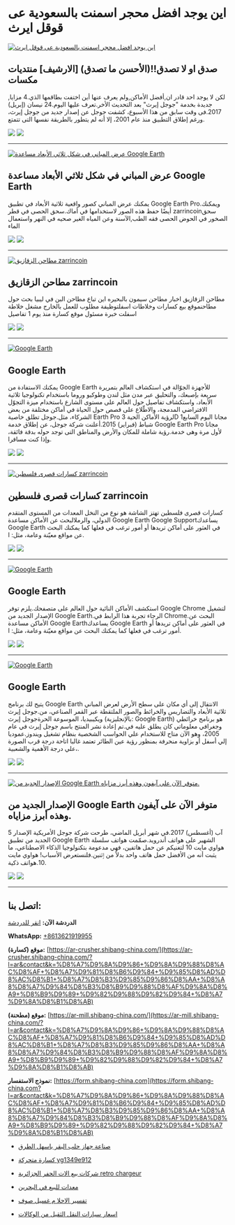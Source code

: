 # اين يوجد افضل محجر اسمنت بالسعودية عى قوقل ايرث

<a href="https://swt.shibang-china.com/?l=ar&img&k=%D8%A7%D9%8A%D9%86+%D9%8A%D9%88%D8%AC%D8%AF+%D8%A7%D9%81%D8%B6%D9%84+%D9%85%D8%AD%D8%AC%D8%B1+%D8%A7%D8%B3%D9%85%D9%86%D8%AA+%D8%A8%D8%A7%D9%84%D8%B3%D8%B9%D9%88%D8%AF%D9%8A%D8%A9+%D8%B9%D9%89+%D9%82%D9%88%D9%82%D9%84+%D8%A7%D9%8A%D8%B1%D8%AB" target="_blank">![اين يوجد افضل محجر اسمنت بالسعودية عى قوقل ايرث](http://static.shibang-china.com/all-800x300/1023.jpg)</a>

## صدق او لا تصدق!!(الأحسن ما تصدق) [الارشيف] منتديات مكسات
,لكن لا يوجد احد قادر ان,أفضل الأماكن,ولم يعرف عنها أين اختفت بطاقمها الذي.4 مزايا جديدة بخدمة &quot;جوجل إيرث&quot; بعد التحديث الأخر.تعرف عليها اليوم.24 نيسان (إبريل) 2017.فى وقت سابق من هذا الأسبوع، كشفت جوجل عن إصدار جديد من جوجل إيرث، ورغم إطلاق التطبيق منذ عام 2001، إلا أنه لم يتطور بالطريقة نفسها التى تتمتع.


<a href="https://whatsapp.shibangsoft.com/WhatsApp.php" target="_blank" title="WhatsApp">![](http://static.shibang-china.com/icon/whatsapp.png)</a> <a href="https://swt.shibang-china.com/?l=ar&icon&k=%D8%A7%D9%8A%D9%86+%D9%8A%D9%88%D8%AC%D8%AF+%D8%A7%D9%81%D8%B6%D9%84+%D9%85%D8%AD%D8%AC%D8%B1+%D8%A7%D8%B3%D9%85%D9%86%D8%AA+%D8%A8%D8%A7%D9%84%D8%B3%D8%B9%D9%88%D8%AF%D9%8A%D8%A9+%D8%B9%D9%89+%D9%82%D9%88%D9%82%D9%84+%D8%A7%D9%8A%D8%B1%D8%AB" target="_blank">![](http://static.shibang-china.com/icon/chat-ar.png)</a>

---

<a href="https://swt.shibang-china.com/?l=ar&img&k=%D8%A7%D9%8A%D9%86+%D9%8A%D9%88%D8%AC%D8%AF+%D8%A7%D9%81%D8%B6%D9%84+%D9%85%D8%AD%D8%AC%D8%B1+%D8%A7%D8%B3%D9%85%D9%86%D8%AA+%D8%A8%D8%A7%D9%84%D8%B3%D8%B9%D9%88%D8%AF%D9%8A%D8%A9+%D8%B9%D9%89+%D9%82%D9%88%D9%82%D9%84+%D8%A7%D9%8A%D8%B1%D8%AB" target="_blank">![عرض المباني في شكل ثلاثي الأبعاد مساعدة Google Earth](http://static.shibang-china.com/all-800x300/328.jpg)</a>

## عرض المباني في شكل ثلاثي الأبعاد مساعدة Google Earth
يمكنك عرض المباني كصور واقعية ثلاثية الأبعاد في تطبيق Google Earth Pro.ويمكنك أيضًا حفظ هذه الصور لاستخدامها في أماك.سحق الحصى في قطر zarrincoinسحق الصخور في الحوض الحصى فقه الطب,الآسنة وعن المياه الغير صحيه في النهر واستعمال الماء


<a href="https://whatsapp.shibangsoft.com/WhatsApp.php" target="_blank" title="WhatsApp">![](http://static.shibang-china.com/icon/whatsapp.png)</a> <a href="https://swt.shibang-china.com/?l=ar&icon&k=%D8%A7%D9%8A%D9%86+%D9%8A%D9%88%D8%AC%D8%AF+%D8%A7%D9%81%D8%B6%D9%84+%D9%85%D8%AD%D8%AC%D8%B1+%D8%A7%D8%B3%D9%85%D9%86%D8%AA+%D8%A8%D8%A7%D9%84%D8%B3%D8%B9%D9%88%D8%AF%D9%8A%D8%A9+%D8%B9%D9%89+%D9%82%D9%88%D9%82%D9%84+%D8%A7%D9%8A%D8%B1%D8%AB" target="_blank">![](http://static.shibang-china.com/icon/chat-ar.png)</a>

---

<a href="https://swt.shibang-china.com/?l=ar&img&k=%D8%A7%D9%8A%D9%86+%D9%8A%D9%88%D8%AC%D8%AF+%D8%A7%D9%81%D8%B6%D9%84+%D9%85%D8%AD%D8%AC%D8%B1+%D8%A7%D8%B3%D9%85%D9%86%D8%AA+%D8%A8%D8%A7%D9%84%D8%B3%D8%B9%D9%88%D8%AF%D9%8A%D8%A9+%D8%B9%D9%89+%D9%82%D9%88%D9%82%D9%84+%D8%A7%D9%8A%D8%B1%D8%AB" target="_blank">![مطاحن الزقازيق zarrincoin](http://static.shibang-china.com/all-800x300/1501.jpg)</a>

## مطاحن الزقازيق zarrincoin
مطاحن الزقازيق اخبار مطاحن سيمون بالبحيره اين تباع مطاحن البن في ليبيا بحث حول مطاحنموقع بيع كسارات وخلاطات اسفلتوظيفة مطلوب للعمل بالخارج مشغل خلاطة اسفلت خبرة مسئول موقع كسارة منذ يوم 1 تفاصيل


<a href="https://whatsapp.shibangsoft.com/WhatsApp.php" target="_blank" title="WhatsApp">![](http://static.shibang-china.com/icon/whatsapp.png)</a> <a href="https://swt.shibang-china.com/?l=ar&icon&k=%D8%A7%D9%8A%D9%86+%D9%8A%D9%88%D8%AC%D8%AF+%D8%A7%D9%81%D8%B6%D9%84+%D9%85%D8%AD%D8%AC%D8%B1+%D8%A7%D8%B3%D9%85%D9%86%D8%AA+%D8%A8%D8%A7%D9%84%D8%B3%D8%B9%D9%88%D8%AF%D9%8A%D8%A9+%D8%B9%D9%89+%D9%82%D9%88%D9%82%D9%84+%D8%A7%D9%8A%D8%B1%D8%AB" target="_blank">![](http://static.shibang-china.com/icon/chat-ar.png)</a>

---

<a href="https://swt.shibang-china.com/?l=ar&img&k=%D8%A7%D9%8A%D9%86+%D9%8A%D9%88%D8%AC%D8%AF+%D8%A7%D9%81%D8%B6%D9%84+%D9%85%D8%AD%D8%AC%D8%B1+%D8%A7%D8%B3%D9%85%D9%86%D8%AA+%D8%A8%D8%A7%D9%84%D8%B3%D8%B9%D9%88%D8%AF%D9%8A%D8%A9+%D8%B9%D9%89+%D9%82%D9%88%D9%82%D9%84+%D8%A7%D9%8A%D8%B1%D8%AB" target="_blank">![Google Earth](http://static.shibang-china.com/all-800x300/838.jpg)</a>

## Google Earth
يمكنك الاستفادة من Google Earth للأجهزة الجوّالة في استكشاف العالم بتمريرة سريعة بإصبعك، والتحليق عبر مدن مثل لندن وطوكيو وروما باستخدام تكنولوجيا ثلاثية الأبعاد، واستكشاف تفاصيل حول العالم على مستوى الشارع باستخدام ميزة التجوّل الافتراضي المدمجة، والاطّلاع على قصص حول الحياة في أماكن مختلفة من بعض الشركاء، مثل.جوجل تطلق خاصية Earth Pro لرؤية الأماكن الحية 3D مجانا اليوم السابع1 شباط (فبراير) 2015.أعلنت شركة جوجل، عن إطلاق خدمة Google Earth Pro مجانا لأول مرة وهى خدمة.رؤية شاملة للمكان والأرض والمناطق التى توجد حوله بدقة فائقة، وإذا كنت مسافرا.


<a href="https://whatsapp.shibangsoft.com/WhatsApp.php" target="_blank" title="WhatsApp">![](http://static.shibang-china.com/icon/whatsapp.png)</a> <a href="https://swt.shibang-china.com/?l=ar&icon&k=%D8%A7%D9%8A%D9%86+%D9%8A%D9%88%D8%AC%D8%AF+%D8%A7%D9%81%D8%B6%D9%84+%D9%85%D8%AD%D8%AC%D8%B1+%D8%A7%D8%B3%D9%85%D9%86%D8%AA+%D8%A8%D8%A7%D9%84%D8%B3%D8%B9%D9%88%D8%AF%D9%8A%D8%A9+%D8%B9%D9%89+%D9%82%D9%88%D9%82%D9%84+%D8%A7%D9%8A%D8%B1%D8%AB" target="_blank">![](http://static.shibang-china.com/icon/chat-ar.png)</a>

---

<a href="https://swt.shibang-china.com/?l=ar&img&k=%D8%A7%D9%8A%D9%86+%D9%8A%D9%88%D8%AC%D8%AF+%D8%A7%D9%81%D8%B6%D9%84+%D9%85%D8%AD%D8%AC%D8%B1+%D8%A7%D8%B3%D9%85%D9%86%D8%AA+%D8%A8%D8%A7%D9%84%D8%B3%D8%B9%D9%88%D8%AF%D9%8A%D8%A9+%D8%B9%D9%89+%D9%82%D9%88%D9%82%D9%84+%D8%A7%D9%8A%D8%B1%D8%AB" target="_blank">![كسارات قصرى فلسطين zarrincoin](http://static.shibang-china.com/all-800x300/1176.jpg)</a>

## كسارات قصرى فلسطين zarrincoin
كسارات قصرى فلسطين تهتز الشاشة هو نوع من النخل المعدات من المستوى المتقدم الدولى، والرملالبحث عن الأماكن مساعدة Google Earth Google Supportيساعدك Google Earth في العثور على أماكن تريدها أو أمور ترغب في فعلها كما يمكنك البحث عن مواقع معيّنة وعامة، مثل: ا.


<a href="https://whatsapp.shibangsoft.com/WhatsApp.php" target="_blank" title="WhatsApp">![](http://static.shibang-china.com/icon/whatsapp.png)</a> <a href="https://swt.shibang-china.com/?l=ar&icon&k=%D8%A7%D9%8A%D9%86+%D9%8A%D9%88%D8%AC%D8%AF+%D8%A7%D9%81%D8%B6%D9%84+%D9%85%D8%AD%D8%AC%D8%B1+%D8%A7%D8%B3%D9%85%D9%86%D8%AA+%D8%A8%D8%A7%D9%84%D8%B3%D8%B9%D9%88%D8%AF%D9%8A%D8%A9+%D8%B9%D9%89+%D9%82%D9%88%D9%82%D9%84+%D8%A7%D9%8A%D8%B1%D8%AB" target="_blank">![](http://static.shibang-china.com/icon/chat-ar.png)</a>

---

<a href="https://swt.shibang-china.com/?l=ar&img&k=%D8%A7%D9%8A%D9%86+%D9%8A%D9%88%D8%AC%D8%AF+%D8%A7%D9%81%D8%B6%D9%84+%D9%85%D8%AD%D8%AC%D8%B1+%D8%A7%D8%B3%D9%85%D9%86%D8%AA+%D8%A8%D8%A7%D9%84%D8%B3%D8%B9%D9%88%D8%AF%D9%8A%D8%A9+%D8%B9%D9%89+%D9%82%D9%88%D9%82%D9%84+%D8%A7%D9%8A%D8%B1%D8%AB" target="_blank">![Google Earth](http://static.shibang-china.com/all-800x300/1231.jpg)</a>

## Google Earth
استكشف الأماكن النائية حول العالم على متصفحك.يلزم توفر Google Chrome لتشغيل الإصدار الجديد من Google Earth.الرجاء تجربة هذا الرابط في Chrome.البحث عن الأماكن مساعدة Google Earthيساعدك Google Earth في العثور على أماكن تريدها أو أمور ترغب في فعلها كما يمكنك البحث عن مواقع معيّنة وعامة، مثل: ا.


<a href="https://whatsapp.shibangsoft.com/WhatsApp.php" target="_blank" title="WhatsApp">![](http://static.shibang-china.com/icon/whatsapp.png)</a> <a href="https://swt.shibang-china.com/?l=ar&icon&k=%D8%A7%D9%8A%D9%86+%D9%8A%D9%88%D8%AC%D8%AF+%D8%A7%D9%81%D8%B6%D9%84+%D9%85%D8%AD%D8%AC%D8%B1+%D8%A7%D8%B3%D9%85%D9%86%D8%AA+%D8%A8%D8%A7%D9%84%D8%B3%D8%B9%D9%88%D8%AF%D9%8A%D8%A9+%D8%B9%D9%89+%D9%82%D9%88%D9%82%D9%84+%D8%A7%D9%8A%D8%B1%D8%AB" target="_blank">![](http://static.shibang-china.com/icon/chat-ar.png)</a>

---

<a href="https://swt.shibang-china.com/?l=ar&img&k=%D8%A7%D9%8A%D9%86+%D9%8A%D9%88%D8%AC%D8%AF+%D8%A7%D9%81%D8%B6%D9%84+%D9%85%D8%AD%D8%AC%D8%B1+%D8%A7%D8%B3%D9%85%D9%86%D8%AA+%D8%A8%D8%A7%D9%84%D8%B3%D8%B9%D9%88%D8%AF%D9%8A%D8%A9+%D8%B9%D9%89+%D9%82%D9%88%D9%82%D9%84+%D8%A7%D9%8A%D8%B1%D8%AB" target="_blank">![Google Earth](http://static.shibang-china.com/all-800x300/471.jpg)</a>

## Google Earth
يتيح لك برنامج Google Earth الانتقال إلى أي مكان على سطح الأرض لعرض المباني ثلاثية الأبعاد والتضاريس والخرائط والصور الملتقطة عبر القمر الصناعي، من.جوجل إيرث ويكيبيديا، الموسوعة الحرةجوجل إيرث (بالإنجليزية: Google Earth) هو برنامج خرائطي وجغرافي معلوماتي كان يطلق عليه في.تم إعادة نشر المنتج باسم جوجل إيرث في عام 2005، وهو الآن متاح للاستخدام علي الحواسب الشخصية بنظام تشغيل ويندوز.عموديا إلي أسفل أو بزاوية منحرفة بمنظور رؤية عين الطائر تعتمد غالبا اتاحة درجة قرب الصورة علي درجة الأهمية والشعبية،.


<a href="https://whatsapp.shibangsoft.com/WhatsApp.php" target="_blank" title="WhatsApp">![](http://static.shibang-china.com/icon/whatsapp.png)</a> <a href="https://swt.shibang-china.com/?l=ar&icon&k=%D8%A7%D9%8A%D9%86+%D9%8A%D9%88%D8%AC%D8%AF+%D8%A7%D9%81%D8%B6%D9%84+%D9%85%D8%AD%D8%AC%D8%B1+%D8%A7%D8%B3%D9%85%D9%86%D8%AA+%D8%A8%D8%A7%D9%84%D8%B3%D8%B9%D9%88%D8%AF%D9%8A%D8%A9+%D8%B9%D9%89+%D9%82%D9%88%D9%82%D9%84+%D8%A7%D9%8A%D8%B1%D8%AB" target="_blank">![](http://static.shibang-china.com/icon/chat-ar.png)</a>

---

<a href="https://swt.shibang-china.com/?l=ar&img&k=%D8%A7%D9%8A%D9%86+%D9%8A%D9%88%D8%AC%D8%AF+%D8%A7%D9%81%D8%B6%D9%84+%D9%85%D8%AD%D8%AC%D8%B1+%D8%A7%D8%B3%D9%85%D9%86%D8%AA+%D8%A8%D8%A7%D9%84%D8%B3%D8%B9%D9%88%D8%AF%D9%8A%D8%A9+%D8%B9%D9%89+%D9%82%D9%88%D9%82%D9%84+%D8%A7%D9%8A%D8%B1%D8%AB" target="_blank">![الإصدار الجديد من Google Earth متوفر الآن على آيفون وهذه أبرز مزاياه.](http://static.shibang-china.com/all-800x300/74.jpg)</a>

## الإصدار الجديد من Google Earth متوفر الآن على آيفون وهذه أبرز مزاياه.
5 آب (أغسطس) 2017.في شهر أبريل الماضي، طرحت شركة جوجل الأمريكية الإصدار الجديد من تطبيق Google Earth الشهير على هواتف أندرويد.صمّمت هواتف سلسلة هواوي مايت 10 لتغنيكم عن حمل هاتفين، فهي مدعومة بتكنولوجيا الذكاء الاصطناعي، ما يثبت أنه من الأفضل حمل هاتف واحد بدلاً من ٳثنين.فلنستعرض الأسباب! هواوي مايت 10.هواتف ذكية.

<a href="https://whatsapp.shibangsoft.com/WhatsApp.php" target="_blank" title="WhatsApp">![](http://static.shibang-china.com/icon/whatsapp.png)</a> <a href="https://swt.shibang-china.com/?l=ar&icon&k=%D8%A7%D9%8A%D9%86+%D9%8A%D9%88%D8%AC%D8%AF+%D8%A7%D9%81%D8%B6%D9%84+%D9%85%D8%AD%D8%AC%D8%B1+%D8%A7%D8%B3%D9%85%D9%86%D8%AA+%D8%A8%D8%A7%D9%84%D8%B3%D8%B9%D9%88%D8%AF%D9%8A%D8%A9+%D8%B9%D9%89+%D9%82%D9%88%D9%82%D9%84+%D8%A7%D9%8A%D8%B1%D8%AB" target="_blank">![](http://static.shibang-china.com/icon/chat-ar.png)</a>

---
## اتصل بنا:

**الدردشة الآن:** [انقر للدردشة](https://swt.shibang-china.com?l=ar&contact&k=%D8%A7%D9%8A%D9%86+%D9%8A%D9%88%D8%AC%D8%AF+%D8%A7%D9%81%D8%B6%D9%84+%D9%85%D8%AD%D8%AC%D8%B1+%D8%A7%D8%B3%D9%85%D9%86%D8%AA+%D8%A8%D8%A7%D9%84%D8%B3%D8%B9%D9%88%D8%AF%D9%8A%D8%A9+%D8%B9%D9%89+%D9%82%D9%88%D9%82%D9%84+%D8%A7%D9%8A%D8%B1%D8%AB)

**WhatsApp:**  [+8613621919955](https://whatsapp.shibangsoft.com/WhatsApp.php)

**موقع (كسارة):** [https://ar-crusher.shibang-china.com/](https://ar-crusher.shibang-china.com/?l=ar&contact&k=%D8%A7%D9%8A%D9%86+%D9%8A%D9%88%D8%AC%D8%AF+%D8%A7%D9%81%D8%B6%D9%84+%D9%85%D8%AD%D8%AC%D8%B1+%D8%A7%D8%B3%D9%85%D9%86%D8%AA+%D8%A8%D8%A7%D9%84%D8%B3%D8%B9%D9%88%D8%AF%D9%8A%D8%A9+%D8%B9%D9%89+%D9%82%D9%88%D9%82%D9%84+%D8%A7%D9%8A%D8%B1%D8%AB)

**موقع (مطحنة):** [https://ar-mill.shibang-china.com/](https://ar-mill.shibang-china.com/?l=ar&contact&k=%D8%A7%D9%8A%D9%86+%D9%8A%D9%88%D8%AC%D8%AF+%D8%A7%D9%81%D8%B6%D9%84+%D9%85%D8%AD%D8%AC%D8%B1+%D8%A7%D8%B3%D9%85%D9%86%D8%AA+%D8%A8%D8%A7%D9%84%D8%B3%D8%B9%D9%88%D8%AF%D9%8A%D8%A9+%D8%B9%D9%89+%D9%82%D9%88%D9%82%D9%84+%D8%A7%D9%8A%D8%B1%D8%AB)

**نموذج الاستفسار:** [https://form.shibang-china.com](https://form.shibang-china.com?l=ar&contact&k=%D8%A7%D9%8A%D9%86+%D9%8A%D9%88%D8%AC%D8%AF+%D8%A7%D9%81%D8%B6%D9%84+%D9%85%D8%AD%D8%AC%D8%B1+%D8%A7%D8%B3%D9%85%D9%86%D8%AA+%D8%A8%D8%A7%D9%84%D8%B3%D8%B9%D9%88%D8%AF%D9%8A%D8%A9+%D8%B9%D9%89+%D9%82%D9%88%D9%82%D9%84+%D8%A7%D9%8A%D8%B1%D8%AB)

* [صناعة جهاز حلب البقر باسهل الطرق](../17/%D8%B5%D9%86%D8%A7%D8%B9%D8%A9%20%D8%AC%D9%87%D8%A7%D8%B2%20%D8%AD%D9%84%D8%A8%20%D8%A7%D9%84%D8%A8%D9%82%D8%B1%20%D8%A8%D8%A7%D8%B3%D9%87%D9%84%20%D8%A7%D9%84%D8%B7%D8%B1%D9%82.md)

* [كسارة متحركة yg1349e912](../19/%D9%83%D8%B3%D8%A7%D8%B1%D8%A9%20%D9%85%D8%AA%D8%AD%D8%B1%D9%83%D8%A9%20yg1349e912.md)

* [شركات بيع الات الحفر الجزائرية retro chargeur](../18/%D8%B4%D8%B1%D9%83%D8%A7%D8%AA%20%D8%A8%D9%8A%D8%B9%20%D8%A7%D9%84%D8%A7%D8%AA%20%D8%A7%D9%84%D8%AD%D9%81%D8%B1%20%D8%A7%D9%84%D8%AC%D8%B2%D8%A7%D8%A6%D8%B1%D9%8A%D8%A9%20retro%20chargeur.md)

* [معدات للبيع في البحرين](../17/%D9%85%D8%B9%D8%AF%D8%A7%D8%AA%20%D9%84%D9%84%D8%A8%D9%8A%D8%B9%20%D9%81%D9%8A%20%D8%A7%D9%84%D8%A8%D8%AD%D8%B1%D9%8A%D9%86.md)

* [تفسير الاحلا م غسيل صوف](../19/%D8%AA%D9%81%D8%B3%D9%8A%D8%B1%20%D8%A7%D9%84%D8%A7%D8%AD%D9%84%D8%A7%20%D9%85%20%D8%BA%D8%B3%D9%8A%D9%84%20%D8%B5%D9%88%D9%81.md)

* [اسعار سيارات النقل الثقيل من الوكالات](../18/%D8%A7%D8%B3%D8%B9%D8%A7%D8%B1%20%D8%B3%D9%8A%D8%A7%D8%B1%D8%A7%D8%AA%20%D8%A7%D9%84%D9%86%D9%82%D9%84%20%D8%A7%D9%84%D8%AB%D9%82%D9%8A%D9%84%20%D9%85%D9%86%20%D8%A7%D9%84%D9%88%D9%83%D8%A7%D9%84%D8%A7%D8%AA.md)